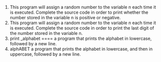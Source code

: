 1. This program will assign a random number to the variable n each time it is executed. Complete the source code in order to print whether the number stored in the variable n is positive or negative.
2. This program will assign a random number to the variable n each time it is executed. Complete the source code in order to print the last digit of the number stored in the variable n.
3. print _alphabet ==== a program that prints the alphabet in lowercase, followed by a new line.
3. alphABET a program that prints the alphabet in lowercase, and then in uppercase, followed by a new line.
